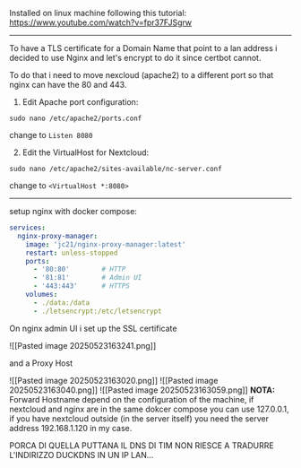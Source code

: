 
Installed on linux machine following this tutorial: https://www.youtube.com/watch?v=fpr37FJSgrw

---

To have a TLS certificate for a Domain Name that point to a lan address i decided to use Nginx and let's encrypt to do it since certbot cannot.

To do that i need to move nexcloud (apache2) to a different port so that nginx can have the 80 and 443.

1) Edit Apache port configuration:
```shell
sudo nano /etc/apache2/ports.conf
```

change to `Listen 8080`

2) Edit the VirtualHost for Nextcloud:
```shell
sudo nano /etc/apache2/sites-available/nc-server.conf
```

change to `<VirtualHost *:8080>`

----

setup nginx with docker compose:

```yaml
services:
  nginx-proxy-manager:
    image: 'jc21/nginx-proxy-manager:latest'
    restart: unless-stopped
    ports:
      - '80:80'        # HTTP
      - '81:81'        # Admin UI
      - '443:443'      # HTTPS
    volumes:
      - ./data:/data
      - ./letsencrypt:/etc/letsencrypt
```

On nginx admin UI i set up the SSL certificate

![[Pasted image 20250523163241.png]]

and a Proxy Host

![[Pasted image 20250523163020.png]]
![[Pasted image 20250523163040.png]]
![[Pasted image 20250523163059.png]]
**NOTA:** Forward Hostname depend on the configuration of the machine, if nextcloud and nginx are in the same dokcer compose you can use 127.0.0.1, if you have nextcloud outside (in the server itself) you need the server address 192.168.1.120 in my case.





PORCA DI QUELLA PUTTANA IL DNS DI TIM NON RIESCE A TRADURRE L'INDIRIZZO DUCKDNS IN UN IP LAN...


